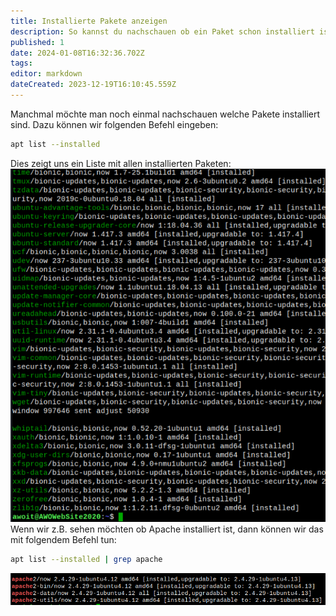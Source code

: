 ```yaml
---
title: Installierte Pakete anzeigen
description: So kannst du nachschauen ob ein Paket schon installiert ist.
published: 1
date: 2024-01-08T16:32:36.702Z
tags: 
editor: markdown
dateCreated: 2023-12-19T16:10:45.559Z
---
```


Manchmal möchte man noch einmal nachschauen welche Pakete installiert sind.
Dazu können wir folgenden Befehl eingeben:
```bash
apt list --installed
```
Dies zeigt uns ein Liste mit allen installierten Paketen:
![apt_paketliste.png](/apt_paketliste.png)
Wenn wir z.B. sehen möchten ob Apache installiert ist, dann können wir das mit folgendem Befehl tun:
```bash
apt list --installed | grep apache
```
![apt_liste_apache.png](/apt_liste_apache.png)
